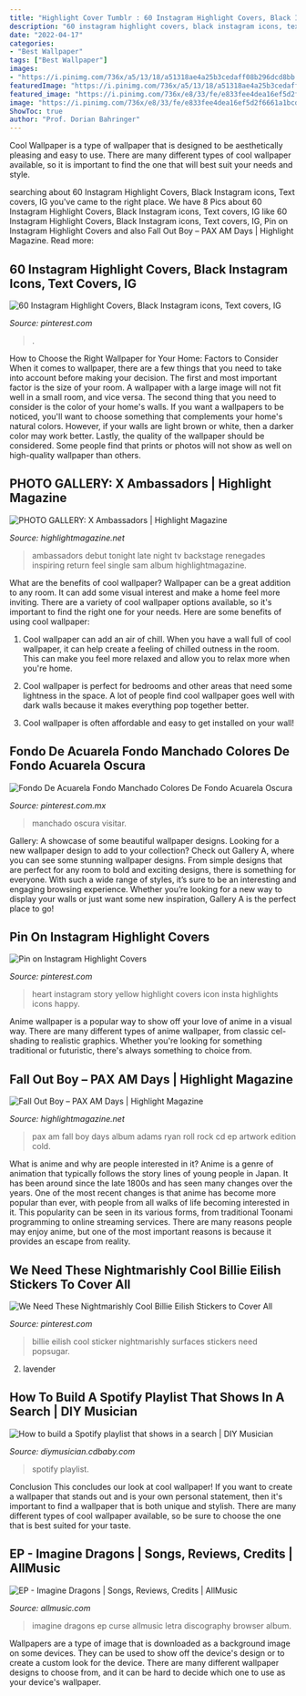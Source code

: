 ```yaml
---
title: "Highlight Cover Tumblr : 60 Instagram Highlight Covers, Black Instagram Icons, Text Covers, Ig"
description: "60 instagram highlight covers, black instagram icons, text covers, ig"
date: "2022-04-17"
categories:
- "Best Wallpaper"
tags: ["Best Wallpaper"]
images:
- "https://i.pinimg.com/736x/a5/13/18/a51318ae4a25b3cedaff08b296dcd8bb.jpg"
featuredImage: "https://i.pinimg.com/736x/a5/13/18/a51318ae4a25b3cedaff08b296dcd8bb.jpg"
featured_image: "https://i.pinimg.com/736x/e8/33/fe/e833fee4dea16ef5d2f6661a1bcd1e9a.jpg"
image: "https://i.pinimg.com/736x/e8/33/fe/e833fee4dea16ef5d2f6661a1bcd1e9a.jpg"
ShowToc: true
author: "Prof. Dorian Bahringer"
---
```



Cool Wallpaper is a type of wallpaper that is designed to be aesthetically pleasing and easy to use. There are many different types of cool wallpaper available, so it is important to find the one that will best suit your needs and style.

	

		
searching about 60 Instagram Highlight Covers, Black Instagram icons, Text covers, IG you've came to the right place. We have 8 Pics about 60 Instagram Highlight Covers, Black Instagram icons, Text covers, IG like 60 Instagram Highlight Covers, Black Instagram icons, Text covers, IG, Pin on Instagram Highlight Covers and also Fall Out Boy – PAX AM Days | Highlight Magazine. Read more:
		
    
## 60 Instagram Highlight Covers, Black Instagram Icons, Text Covers, IG

<img loading=lazy src="https://i.pinimg.com/736x/0f/86/a9/0f86a9d0c78d64dc5dbfd974085ea749.jpg" onerror="this.onerror=null;this.src='https://tse2.mm.bing.net/th?id=OIP.qvkE0if2CIVSOO_RyVXJ8gHaLH&amp;pid=15.1';" alt="60 Instagram Highlight Covers, Black Instagram icons, Text covers, IG">

_Source: pinterest.com_

>. 

	

How to Choose the Right Wallpaper for Your Home: Factors to Consider
When it comes to wallpaper, there are a few things that you need to take into account before making your decision. The first and most important factor is the size of your room. A wallpaper with a large image will not fit well in a small room, and vice versa. 
The second thing that you need to consider is the color of your home's walls. If you want a wallpapers to be noticed, you'll want to choose something that complements your home's natural colors. However, if your walls are light brown or white, then a darker color may work better. 
Lastly, the quality of the wallpaper should be considered. Some people find that prints or photos will not show as well on high-quality wallpaper than others.

    
## PHOTO GALLERY: X Ambassadors | Highlight Magazine

<img loading=lazy src="http://highlightmagazine.net/wp-content/uploads/2014/10/Backstage-X-Ambassadors-12.jpg" onerror="this.onerror=null;this.src='https://tse4.mm.bing.net/th?id=OIP.6KxoMtfluX83QX4XHlby-wHaE8&amp;pid=15.1';" alt="PHOTO GALLERY: X Ambassadors | Highlight Magazine">

_Source: highlightmagazine.net_

>ambassadors debut tonight late night tv backstage renegades inspiring return feel single sam album highlightmagazine. 

	

What are the benefits of cool wallpaper?
Wallpaper can be a great addition to any room. It can add some visual interest and make a home feel more inviting. There are a variety of cool wallpaper options available, so it's important to find the right one for your needs. Here are some benefits of using cool wallpaper: 
1. Cool wallpaper can add an air of chill. When you have a wall full of cool wallpaper, it can help create a feeling of chilled outness in the room. This can make you feel more relaxed and allow you to relax more when you're home. 

2. Cool wallpaper is perfect for bedrooms and other areas that need some lightness in the space. A lot of people find cool wallpaper goes well with dark walls because it makes everything pop together better. 

3. Cool wallpaper is often affordable and easy to get installed on your wall!

    
## Fondo De Acuarela Fondo Manchado Colores De Fondo Acuarela Oscura

<img loading=lazy src="https://i.pinimg.com/736x/a5/13/18/a51318ae4a25b3cedaff08b296dcd8bb.jpg" onerror="this.onerror=null;this.src='https://tse2.mm.bing.net/th?id=OIP.A6KQqrh4XAET3Ws_SfaLMwHaJ5&amp;pid=15.1';" alt="Fondo De Acuarela Fondo Manchado Colores De Fondo Acuarela Oscura">

_Source: pinterest.com.mx_

>manchado oscura visitar. 

	

Gallery: A showcase of some beautiful wallpaper designs.
Looking for a new wallpaper design to add to your collection? Check out Gallery A, where you can see some stunning wallpaper designs. From simple designs that are perfect for any room to bold and exciting designs, there is something for everyone. With such a wide range of styles, it’s sure to be an interesting and engaging browsing experience. Whether you’re looking for a new way to display your walls or just want some new inspiration, Gallery A is the perfect place to go!





	
	
    
## Pin On Instagram Highlight Covers

<img loading=lazy src="https://i.pinimg.com/originals/ad/50/ce/ad50ce29e7e72f0c37d0717b8870bc6f.png" onerror="this.onerror=null;this.src='https://tse4.mm.bing.net/th?id=OIP.1_U3Ti_zurRMA1f1mgZvUwHaNK&amp;pid=15.1';" alt="Pin on Instagram Highlight Covers">

_Source: pinterest.com_

>heart instagram story yellow highlight covers icon insta highlights icons happy. 

	

Anime wallpaper is a popular way to show off your love of anime in a visual way. There are many different types of anime wallpaper, from classic cel-shading to realistic graphics. Whether you're looking for something traditional or futuristic, there's always something to choice from.

    
## Fall Out Boy – PAX AM Days | Highlight Magazine

<img loading=lazy src="http://highlightmagazine.net/wp-content/uploads/2013/10/Fall-Out-Boy-PAX-AM-Days-2013-1200x1200.png" onerror="this.onerror=null;this.src='https://tse2.mm.bing.net/th?id=OIP.hWMcirYKfjalc4xwEdOiigHaHa&amp;pid=15.1';" alt="Fall Out Boy – PAX AM Days | Highlight Magazine">

_Source: highlightmagazine.net_

>pax am fall boy days album adams ryan roll rock cd ep artwork edition cold. 

	

What is anime and why are people interested in it?
Anime is a genre of animation that typically follows the story lines of young people in Japan. It has been around since the late 1800s and has seen many changes over the years. One of the most recent changes is that anime has become more popular than ever, with people from all walks of life becoming interested in it. This popularity can be seen in its various forms, from traditional Toonami programming to online streaming services. There are many reasons people may enjoy anime, but one of the most important reasons is because it provides an escape from reality.

    
## We Need These Nightmarishly Cool Billie Eilish Stickers To Cover All

<img loading=lazy src="https://i.pinimg.com/736x/e8/33/fe/e833fee4dea16ef5d2f6661a1bcd1e9a.jpg" onerror="this.onerror=null;this.src='https://tse4.mm.bing.net/th?id=OIP.O8tQ9VD7fNnKn1Z5-G4XfgHaJ3&amp;pid=15.1';" alt="We Need These Nightmarishly Cool Billie Eilish Stickers to Cover All">

_Source: pinterest.com_

>billie eilish cool sticker nightmarishly surfaces stickers need popsugar. 

	

2. lavender 

    
## How To Build A Spotify Playlist That Shows In A Search | DIY Musician

<img loading=lazy src="https://diymusician.cdbaby.com/wp-content/uploads/2017/02/Spotify-Playlisting-tips.jpg" onerror="this.onerror=null;this.src='https://tse1.mm.bing.net/th?id=OIP.rrEKnRUnI39zmh0A6v_1zQHaE7&amp;pid=15.1';" alt="How to build a Spotify playlist that shows in a search | DIY Musician">

_Source: diymusician.cdbaby.com_

>spotify playlist. 

	

Conclusion
This concludes our look at cool wallpaper! If you want to create a wallpaper that stands out and is your own personal statement, then it's important to find a wallpaper that is both unique and stylish. There are many different types of cool wallpaper available, so be sure to choose the one that is best suited for your taste.

    
## EP - Imagine Dragons | Songs, Reviews, Credits | AllMusic

<img loading=lazy src="http://cps-static.rovicorp.com/3/JPG_500/MI0002/504/MI0002504522.jpg?partner=allrovi.com" onerror="this.onerror=null;this.src='https://tse3.mm.bing.net/th?id=OIP.__2itN0eKzRDXqYqXC3jGQHaHU&amp;pid=15.1';" alt="EP - Imagine Dragons | Songs, Reviews, Credits | AllMusic">

_Source: allmusic.com_

>imagine dragons ep curse allmusic letra discography browser album. 

	

Wallpapers are a type of image that is downloaded as a background image on some devices. They can be used to show off the device's design or to create a custom look for the device. There are many different wallpaper designs to choose from, and it can be hard to decide which one to use as your device's wallpaper.

